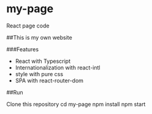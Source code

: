 # my-page
React page code

##This is my own website

###Features

- React with Typescript
- Internationalization with react-intl
- style with pure css
- SPA with react-router-dom

##Run

Clone this repository
cd my-page
npm install
npm start
